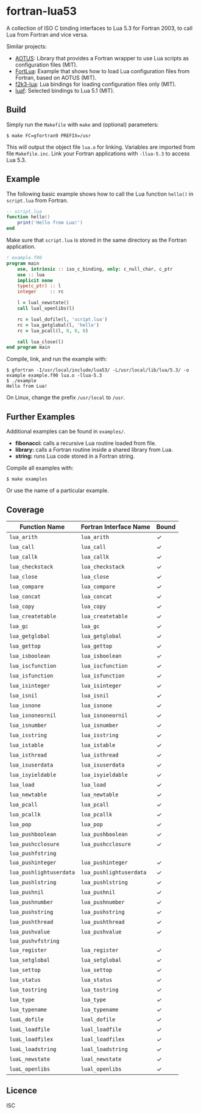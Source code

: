 # fortran-lua53
A collection of ISO C binding interfaces to Lua 5.3 for Fortran 2003, to call
Lua from Fortran and vice versa.

Similar projects:

* [AOTUS](https://geb.sts.nt.uni-siegen.de/doxy/aotus/): Library that provides a Fortran wrapper to use Lua scripts as configuration files (MIT).
* [FortLua](https://github.com/adolgert/FortLua): Example that shows how to load Lua configuration files from Fortran, based on AOTUS (MIT).
* [f2k3-lua](https://github.com/MaikBeckmann/f2k3-lua/tree/simple): Lua bindings for loading configuration files only (MIT).
* [luaf](https://bitbucket.org/vadimz/luaf/): Selected bindings to Lua 5.1 (MIT).

## Build
Simply run the `Makefile` with `make` and (optional) parameters:

```
$ make FC=gfortran9 PREFIX=/usr
```

This will output the object file `lua.o` for linking. Variables are imported
from file `Makefile.inc`. Link your Fortran applications with `-llua-5.3` to
access
Lua 5.3.

## Example
The following basic example shows how to call the Lua function `hello()` in
`script.lua` from Fortran.

```lua
-- script.lua
function hello()
    print('Hello from Lua!')
end
```

Make sure that `script.lua` is stored in the same directory as the Fortran
application.

```fortran
! example.f90
program main
    use, intrinsic :: iso_c_binding, only: c_null_char, c_ptr
    use :: lua
    implicit none
    type(c_ptr) :: l
    integer     :: rc

    l = lual_newstate()
    call lual_openlibs(l)

    rc = lual_dofile(l, 'script.lua')
    rc = lua_getglobal(l, 'hello')
    rc = lua_pcall(l, 0, 0, 0)

    call lua_close(l)
end program main
```

Compile, link, and run the example with:

```
$ gfortran -I/usr/local/include/lua53/ -L/usr/local/lib/lua/5.3/ -o example example.f90 lua.o -llua-5.3
$ ./example
Hello from Lua!
```

On Linux, change the prefix `/usr/local` to `/usr`.

## Further Examples
Additional examples can be found in `examples/`.

* **fibonacci:** calls a recursive Lua routine loaded from file.
* **library:** calls a Fortran routine inside a shared library from Lua.
* **string:** runs Lua code stored in a Fortran string.

Compile all examples with:

```
$ make examples
```

Or use the name of a particular example.

## Coverage
| Function Name           | Fortran Interface Name  | Bound |
|-------------------------|-------------------------|-------|
| `lua_arith`             | `lua_arith`             |   ✓   |
| `lua_call`              | `lua_call`              |   ✓   |
| `lua_callk`             | `lua_callk`             |   ✓   |
| `lua_checkstack`        | `lua_checkstack`        |   ✓   |
| `lua_close`             | `lua_close`             |   ✓   |
| `lua_compare`           | `lua_compare`           |   ✓   |
| `lua_concat`            | `lua_concat`            |   ✓   |
| `lua_copy`              | `lua_copy`              |   ✓   |
| `lua_createtable`       | `lua_createtable`       |   ✓   |
| `lua_gc`                | `lua_gc`                |   ✓   |
| `lua_getglobal`         | `lua_getglobal`         |   ✓   |
| `lua_gettop`            | `lua_gettop`            |   ✓   |
| `lua_isboolean`         | `lua_isboolean`         |   ✓   |
| `lua_iscfunction`       | `lua_iscfunction`       |   ✓   |
| `lua_isfunction`        | `lua_isfunction`        |   ✓   |
| `lua_isinteger`         | `lua_isinteger`         |   ✓   |
| `lua_isnil`             | `lua_isnil`             |   ✓   |
| `lua_isnone`            | `lua_isnone`            |   ✓   |
| `lua_isnoneornil`       | `lua_isnoneornil`       |   ✓   |
| `lua_isnumber`          | `lua_isnumber`          |   ✓   |
| `lua_isstring`          | `lua_isstring`          |   ✓   |
| `lua_istable`           | `lua_istable`           |   ✓   |
| `lua_isthread`          | `lua_isthread`          |   ✓   |
| `lua_isuserdata`        | `lua_isuserdata`        |   ✓   |
| `lua_isyieldable`       | `lua_isyieldable`       |   ✓   |
| `lua_load`              | `lua_load`              |   ✓   |
| `lua_newtable`          | `lua_newtable`          |   ✓   |
| `lua_pcall`             | `lua_pcall`             |   ✓   |
| `lua_pcallk`            | `lua_pcallk`            |   ✓   |
| `lua_pop`               | `lua_pop`               |   ✓   |
| `lua_pushboolean`       | `lua_pushboolean`       |   ✓   |
| `lua_pushcclosure`      | `lua_pushcclosure`      |   ✓   |
| `lua_pushfstring`       |                         |       |
| `lua_pushinteger`       | `lua_pushinteger`       |   ✓   |
| `lua_pushlightuserdata` | `lua_pushlightuserdata` |   ✓   |
| `lua_pushlstring`       | `lua_pushlstring`       |   ✓   |
| `lua_pushnil`           | `lua_pushnil`           |   ✓   |
| `lua_pushnumber`        | `lua_pushnumber`        |   ✓   |
| `lua_pushstring`        | `lua_pushstring`        |   ✓   |
| `lua_pushthread`        | `lua_pushthread`        |   ✓   |
| `lua_pushvalue`         | `lua_pushvalue`         |   ✓   |
| `lua_pushvfstring`      |                         |       |
| `lua_register`          | `lua_register`          |   ✓   |
| `lua_setglobal`         | `lua_setglobal`         |   ✓   |
| `lua_settop`            | `lua_settop`            |   ✓   |
| `lua_status`            | `lua_status`            |   ✓   |
| `lua_tostring`          | `lua_tostring`          |   ✓   |
| `lua_type`              | `lua_type`              |   ✓   |
| `lua_typename`          | `lua_typename`          |   ✓   |
| `luaL_dofile`           | `lual_dofile`           |   ✓   |
| `luaL_loadfile`         | `lual_loadfile`         |   ✓   |
| `luaL_loadfilex`        | `lual_loadfilex`        |   ✓   |
| `luaL_loadstring`       | `lual_loadstring`       |   ✓   |
| `luaL_newstate`         | `lual_newstate`         |   ✓   |
| `luaL_openlibs`         | `lual_openlibs`         |   ✓   |

## Licence
ISC
